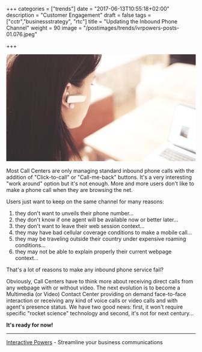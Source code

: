 +++
categories = ["trends"]
date = "2017-06-13T10:55:18+02:00"
description = "Customer Engagement"
draft = false
tags = ["cctr","businessstrategy", "rtc"]
title = "Updating the Inbound Phone Channel"
weight = 90
image = "/postimages/trends/ivrpowers-posts-01.076.jpeg"

+++

![Man holding a phone](/postimages/trends/ivrpowers-posts-01.076.jpeg)

Most Call Centers are only managing standard inbound phone calls with the addition of "Click-to-call" or "Call-me-back" buttons. It's a very interesting "work around" option but it's not enough. More and more users don't like to make a phone call when they are browsing the net. 

Users just want to keep on the same channel for many reasons:

1. they don't want to unveils their phone number…  
2. they don't know if one agent will be available now or better later…
3. they don't want to leave their web session context...
4. they may have bad cellular coverage conditions to make a mobile call...
5. they may be traveling outside their country under expensive roaming conditions… 
6. they may not be able to explain properly their current webpage context…

That's a lot of reasons to make any inbound phone service fail?

Obviously, Call Centers have to think more about receiving direct calls from any webpage with or without video. The next evolution is to become a Multimedia (or Video) Contact Center providing on demand face-to-face interaction or receiving any kind of voice calls or video calls and with agent's presence status. We have two good news: first, it won't require specific "rocket science" technology and second, it's not for next century...

**It's ready for now!**

---
[Interactive Powers](http://www.ivrpowers.com/) - Streamline your business communications

